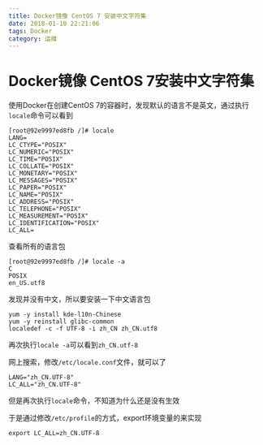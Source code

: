 ```yaml
---
title: Docker镜像 CentOS 7 安装中文字符集
date: 2018-01-10 22:21:06
tags: Docker
category: 运维
---
```


# Docker镜像 CentOS 7安装中文字符集

使用Docker在创建CentOS 7的容器时，发现默认的语言不是英文，通过执行`locale`命令可以看到
```
[root@92e9997ed8fb /]# locale
LANG=
LC_CTYPE="POSIX"
LC_NUMERIC="POSIX"
LC_TIME="POSIX"
LC_COLLATE="POSIX"
LC_MONETARY="POSIX"
LC_MESSAGES="POSIX"
LC_PAPER="POSIX"
LC_NAME="POSIX"
LC_ADDRESS="POSIX"
LC_TELEPHONE="POSIX"
LC_MEASUREMENT="POSIX"
LC_IDENTIFICATION="POSIX"
LC_ALL=
```

查看所有的语言包
```
[root@92e9997ed8fb /]# locale -a
C
POSIX
en_US.utf8
```

发现并没有中文，所以要安装一下中文语言包
```
yum -y install kde-l10n-Chinese
yum -y reinstall glibc-common
localedef -c -f UTF-8 -i zh_CN zh_CN.utf8
```

再次执行`locale -a`可以看到`zh_CN.utf-8`


网上搜索，修改`/etc/locale.conf`文件，就可以了
```
LANG="zh_CN.UTF-8"
LC_ALL="zh_CN.UTF-8"
```
但是再次执行`locale`命令，不知道为什么还是没有生效

于是通过修改`/etc/profile`的方式，export环境变量的来实现
```
export LC_ALL=zh_CN.UTF-8
```


